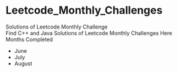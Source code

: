 # Leetcode_Monthly_Challenges
Solutions of Leetcode Monthly Challenge <br>
Find C++ and Java Solutions of Leetcode Monthly Challenges Here <br>
Months Completed
  - June
  - July
  - August
